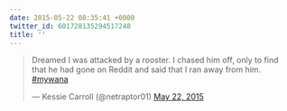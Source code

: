 ```yaml
---
date: 2015-05-22 08:35:41 +0000
twitter_id: 601728135294517248
title: ''
---
```


<blockquote class="twitter-tweet"><p lang="en" dir="ltr">Dreamed I was attacked by a rooster. I chased him off, only to find that he had gone on Reddit and said that I ran away from him. <a href="https://twitter.com/hashtag/mywana?src=hash&amp;ref_src=twsrc%5Etfw">#mywana</a></p>&mdash; Kessie Carroll (@netraptor01) <a href="https://twitter.com/netraptor01/status/601722695785545728?ref_src=twsrc%5Etfw">May 22, 2015</a></blockquote>
<script async src="https://platform.twitter.com/widgets.js" charset="utf-8"></script>
